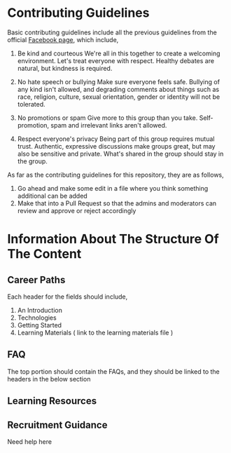 # Contributing Guidelines

Basic contributing guidelines include all the previous guidelines from the official [Facebook page](https://web.facebook.com/groups/softdevpk/), which include,

1. Be kind and courteous
We're all in this together to create a welcoming environment. Let's treat everyone with respect. Healthy debates are natural, but kindness is required.

2. No hate speech or bullying
Make sure everyone feels safe. Bullying of any kind isn't allowed, and degrading comments about things such as race, religion, culture, sexual orientation, gender or identity will not be tolerated.

3. No promotions or spam
Give more to this group than you take. Self-promotion, spam and irrelevant links aren't allowed.

4. Respect everyone's privacy
Being part of this group requires mutual trust. Authentic, expressive discussions make groups great, but may also be sensitive and private. What's shared in the group should stay in the group.

As far as the contributing guidelines for this repository, they are as follows,

1. Go ahead and make some edit in a file where you think something additional can be added
2. Make that into a Pull Request so that the admins and moderators can review and approve or reject accordingly

# Information About The Structure Of The Content

## Career Paths

Each header for the fields should include,

1. An Introduction
2. Technologies
3. Getting Started
4. Learning Materials ( link to the learning materials file )

## FAQ

The top portion should contain the FAQs, and they should be linked to the headers in the below section

## Learning Resources



## Recruitment Guidance

Need help here